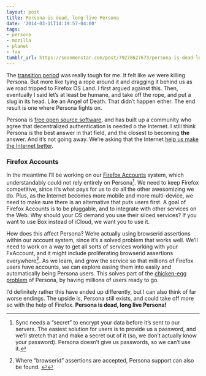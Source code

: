 ```yaml
---
layout: post
title: Persona is dead, long live Persona
date: '2014-03-11T14:19:57-04:00'
tags:
- persona
- mozilla
- planet
- fxa
tumblr_url: https://seanmonstar.com/post/79278627673/persona-is-dead-long-live-persona
---
```

The [transition period](http://identity.mozilla.com/post/78873831485/transitioning-persona-to-community-ownership) was really tough for me. It felt like we were killing Persona. But more like tying a rope around it and dragging it behind us as we road tripped to Firefox OS Land. I first argued against this. Then, eventually I said let’s at least be humane, and take off the rope, and put a slug in its head. Like an Angel of Death. That didn’t happen either. The end result is one where Persona fights on.

Persona is [free open source software](https://github.com/mozilla/persona), and has built up a community who agree that decentralized authentication is needed o the Internet. I still think Persona is the best answer in that field, and the closest to becoming **the** answer. And it’s not going away. We’re asking that the Internet [help us make the Internet better](http://identity.mozilla.com/post/78873831485/transitioning-persona-to-community-ownership).

### Firefox Accounts

In the meantime I’ll be working on our [Firefox Accounts](https://wiki.mozilla.org/Identity/Firefox_Accounts) system, which understandably could not rely entirely on Persona[^1]. We need to keep Firefox competitive, since it’s what pays for us to do all the other awesomizing we do. Plus, as the Internet becomes more mobile and more multi-device, we need to make sure there is an alternative that puts users first. A goal of Firefox Accounts is to be pluggable, and to integrate with other services on the Web. Why should your OS demand you use their siloed services? If you want to use Box instead of iCloud, we want you to use it.

How does this affect Persona? We’re actually using browserid assertions within our account system, since it’s a solved problem that works well. We’ll need to work on a way to get all sorts of services working with your FxAccount, and it might include proliferating browserid assertions everywhere[^2]. As we learn, and grow the service so that millions of Firefox users have accounts, we can explore easing them into easily and automatically being Persona users. This solves part of the [chicken-egg problem](https://news.ycombinator.com/item?id=7364465) of Persona, by having millions of users ready to go.

I’d definitely rather this have ended up differently, but I can also think of far worse endings. The upside is, Persona still exists, and could take off more so with the help of Firefox. **Persona is dead, long live Persona!**



[^1]: Sync needs a “secret” to encrypt your data before it’s sent to our servers. The easiest solution for users is to provide us a password, and we’ll stretch that and make a secret out of it (so, we don’t actually know your password). Persona doesn’t give us passwords, so we can’t use it.

[^2]: Where “browserid” assertions are accepted, Persona support can also be found.&nbsp;[↩︎](#fnref:2)

